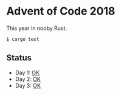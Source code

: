 # Advent of Code 2018

This year in nooby Rust.

    $ cargo test

## Status

* Day 1: [OK](src/day1.rs)
* Day 2: [OK](src/day2.rs)
* Day 3: [OK](src/day3.rs)
